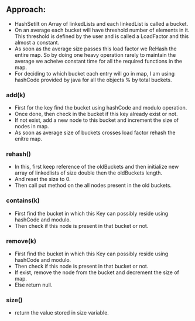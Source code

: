 ## Approach:
* HashSetilt on Array of linkedLists and each linkedList is called a bucket.
* On an average each bucket will have threshold number of elements in it. This threshold is defined by the user and is called a LoadFactor and this almost a constant.
* As soon as the average size passes this load factor we ReHash the entire map. So by doing one heavy operation rarely to maintain the average we acheive constant time for all the required functions in the map.
* For deciding to which bucket each entry will go in map, I am using hashCode provided by java for all the objects % by total buckets.
​
### add(k)
* First for the key find the bucket using hashCode and modulo operation.
* Once done, then check in the bucket if this key already exist or not.
* If not exist, add a new node to this bucket and increment the size of nodes in map.
* As soon as average size of buckets crosses load factor rehash the enitre map.
​
### rehash()
* In this, first keep reference of the oldBuckets and then initialize new array of linkedlists of size double then the oldBuckets length.
* And reset the size to 0.
* Then call put method on the all nodes present in the old buckets.
​
### contains(k)
* First find the bucket in which this Key can possibly reside using hashCode and modulo.
* Then check if this node is present in that bucket or not.
​
### remove(k)
* First find the bucket in which this Key can possibly reside using hashCode and modulo.
* Then check if this node is present in that bucket or not.
* If exist, remove the node from the bucket and decrement the size of map.
* Else return null.
​
### size()
* return the value stored in size variable.